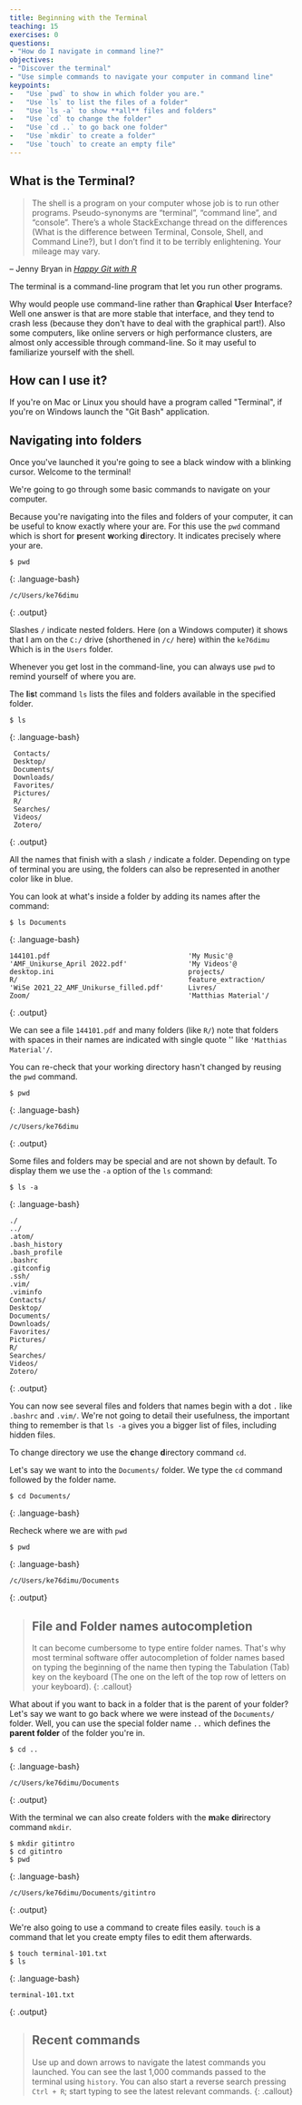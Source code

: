 ```yaml
---
title: Beginning with the Terminal
teaching: 15
exercises: 0
questions:
- "How do I navigate in command line?"
objectives:
- "Discover the terminal"
- "Use simple commands to navigate your computer in command line"
keypoints:
-   "Use `pwd` to show in which folder you are."
-   "Use `ls` to list the files of a folder"
-   "Use `ls -a` to show **all** files and folders"
-   "Use `cd` to change the folder"
-   "Use `cd ..` to go back one folder"
-   "Use `mkdir` to create a folder"
-   "Use `touch` to create an empty file"
---
```


## What is the Terminal?

> The shell is a program on your computer whose job is to run other programs. Pseudo-synonyms are “terminal”, “command line”, and “console”. There’s a whole StackExchange thread on the differences (What is the difference between Terminal, Console, Shell, and Command Line?), but I don’t find it to be terribly enlightening. Your mileage may vary.

– Jenny Bryan in [*Happy Git with R*](https://happygitwithr.com/shell.html)

The terminal is a command-line program that let you run other programs.

Why would people use command-line rather than **G**raphical **U**ser **I**nterface?
Well one answer is that are more stable that interface, and they tend
to crash less (because they don't have to deal with the graphical part!).
Also some computers, like online servers or high performance clusters,
are almost only accessible through command-line. So it may useful to familiarize
yourself with the shell.

## How can I use it?

If you're on Mac or Linux you should have a program called "Terminal",
if you're on Windows launch the "Git Bash" application.

## Navigating into folders

Once you've launched it you're going to see a black window with a blinking cursor.
Welcome to the terminal!

We're going to go through some basic commands to navigate on your computer.

Because you're navigating into the files and folders of your computer,
it can be useful to know exactly where your are. For this use the `pwd` command
which is short for **p**resent **w**orking **d**irectory. It indicates precisely
where your are.


~~~
$ pwd
~~~
{: .language-bash}

~~~
/c/Users/ke76dimu
~~~
{: .output}

Slashes `/` indicate nested folders. Here (on a Windows computer) it shows that
I am on the `C:/` drive (shorthened in `/c/` here) within the `ke76dimu` Which
is in the `Users` folder.

Whenever you get lost in the command-line, you can always use `pwd` to remind
yourself of where you are.

The **l**i**s**t command `ls` lists the files and folders available in the
specified folder.

~~~
$ ls
~~~
{: .language-bash}

~~~
 Contacts/
 Desktop/
 Documents/
 Downloads/
 Favorites/
 Pictures/
 R/
 Searches/
 Videos/
 Zotero/
~~~
{: .output}

All the names that finish with a slash `/` indicate a folder. Depending on
type of terminal you are using, the folders can also be represented in another
color like in blue.

You can look at what's inside a folder by adding its names after the command:

~~~
$ ls Documents
~~~
{: .language-bash}

~~~
144101.pdf                                  'My Music'@
'AMF_Unikurse_April 2022.pdf'               'My Videos'@
desktop.ini                                 projects/
R/                                          feature_extraction/                         
'WiSe 2021_22_AMF_Unikurse_filled.pdf'      Livres/
Zoom/                                       'Matthias Material'/
~~~
{: .output}

We can see a file `144101.pdf` and many folders (like `R/`) note that folders
with spaces in their names are indicated with single quote ''
like `'Matthias Material'/`.

You can re-check that your working directory hasn't changed by reusing the `pwd`
command.

~~~
$ pwd
~~~
{: .language-bash}

~~~
/c/Users/ke76dimu
~~~
{: .output}

Some files and folders may be special and are not shown by default.
To display them we use the `-a` option of the `ls` command:

~~~
$ ls -a
~~~
{: .language-bash}

~~~
./
../
.atom/
.bash_history
.bash_profile
.bashrc
.gitconfig
.ssh/
.vim/
.viminfo
Contacts/
Desktop/
Documents/
Downloads/
Favorites/
Pictures/
R/
Searches/
Videos/
Zotero/
~~~
{: .output}   

You can now see several files and folders that names begin with a dot `.`
like `.bashrc` and `.vim/`. We're not going to detail their usefulness,
the important thing to remember is that `ls -a` gives you a bigger list of
files, including hidden files.

To change directory we use the **c**hange **d**irectory command `cd`.

Let's say we want to into the `Documents/` folder. We type the `cd` command
followed by the folder name.

~~~
$ cd Documents/
~~~
{: .language-bash}

Recheck where we are with `pwd`

~~~
$ pwd
~~~
{: .language-bash}

~~~
/c/Users/ke76dimu/Documents
~~~
{: .output}



> ## File and Folder names autocompletion
>
> It can become cumbersome to type entire folder names.
> That's why most terminal software offer autocompletion of folder names
> based on typing the beginning of the name then typing the Tabulation (Tab) key
> on the keyboard (The one on the left of the top row of letters on your
> keyboard).
{: .callout}

What about if you want to back in a folder that is the parent of your folder?
Let's say we want to go back where we were instead of the `Documents/` folder.
Well, you can use the special folder name `..` which defines the
**parent folder** of the folder you're in.

~~~
$ cd ..
~~~
{: .language-bash}

~~~
/c/Users/ke76dimu/Documents
~~~
{: .output}

With the terminal we can also create folders with the
**m**a**k**e **dir**irectory command `mkdir`.

~~~
$ mkdir gitintro
$ cd gitintro
$ pwd
~~~
{: .language-bash}

~~~
/c/Users/ke76dimu/Documents/gitintro
~~~
{: .output}

We're also going to use a command to create files easily.
`touch` is a command that let you create empty files to edit them afterwards.

~~~
$ touch terminal-101.txt
$ ls
~~~
{: .language-bash}

~~~
terminal-101.txt
~~~
{: .output}


> ## Recent commands
>
> Use up and down arrows to navigate the latest commands you launched. You can see the last 1,000 commands passed to the terminal using `history`. You can also start a reverse search pressing `Ctrl + R`; start typing to see the latest relevant commands.
{: .callout}